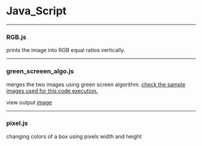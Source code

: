 # Java_Script 
******
### RGB.js

prints the image into RGB equal ratios vertically.
******
### green_screeen_algo.js

merges the two images using green screen algorithm.
[check the sample images used for this code execution.](https://github.com/HarshaSri-Sameera/java_script/tree/main/green_screen-img's) 

view output [image](https://github.com/HarshaSri-Sameera/java_script/blob/main/green_screen-img's/output%20_img.png)
******
### pixel.js

changing colors of a box using pixels width and height
